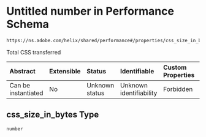 # Untitled number in Performance Schema

```txt
https://ns.adobe.com/helix/shared/performance#/properties/css_size_in_bytes
```

Total CSS transferred

| Abstract            | Extensible | Status         | Identifiable            | Custom Properties | Additional Properties | Access Restrictions | Defined In                                                                 |
| :------------------ | :--------- | :------------- | :---------------------- | :---------------- | :-------------------- | :------------------ | :------------------------------------------------------------------------- |
| Can be instantiated | No         | Unknown status | Unknown identifiability | Forbidden         | Allowed               | none                | [performance.schema.json*](performance.schema.json "open original schema") |

## css_size_in_bytes Type

`number`
